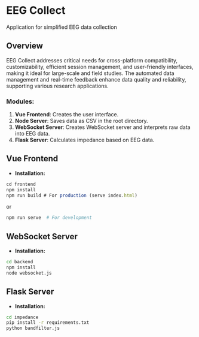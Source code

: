 # EEG Collect

Application for simplified EEG data collection

## Overview
EEG Collect addresses critical needs for cross-platform compatibility, customizability, efficient session management, and user-friendly interfaces, making it ideal for large-scale and field studies. The automated data management and real-time feedback enhance data quality and reliability, supporting various research applications.

### Modules:
1. **Vue Frontend**: Creates the user interface.
2. **Node Server**: Saves data as CSV in the root directory.
3. **WebSocket Server**: Creates WebSocket server and interprets raw data into EEG data.
4. **Flask Server**: Calculates impedance based on EEG data.

## Vue Frontend
- **Installation:**
```javascript
cd frontend
npm install
npm run build # For production (serve index.html)
```
or
```bash
npm run serve  # For development
```
## WebSocket Server
- **Installation:**
```bash
cd backend
npm install
node websocket.js
```
## Flask Server
- **Installation:**
```bash
cd impedance
pip install -r requirements.txt
python bandfilter.js
